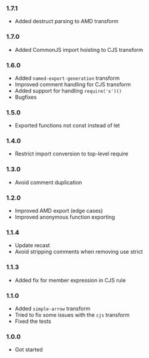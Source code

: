 ### 1.7.1
- Added destruct parsing to AMD transform

### 1.7.0
- Added CommonJS import hoisting to CJS transform

### 1.6.0

- Added `named-export-generation` transform
- Improved comment handling for CJS transform
- Added support for handling `require('x')()`
- Bugfixes

### 1.5.0
- Exported functions not const instead of let

### 1.4.0
- Restrict import conversion to top-level require

### 1.3.0
- Avoid comment duplication

### 1.2.0

- Improved AMD export (edge cases)
- Improved anonymous function exporting

### 1.1.4

- Update recast
- Avoid stripping comments when removing use strict

### 1.1.3

- Added fix for member expression in CJS rule

### 1.1.0

- Added `simple-arrow` transform
- Tried to fix some issues with the `cjs` transform
- Fixed the tests

### 1.0.0

- Got started
